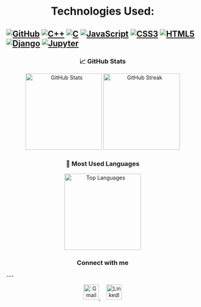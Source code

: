 ### <h1 align="center"> Technologies Used:



[![GitHub](https://img.shields.io/badge/GitHub-181717?logo=github&logoColor=white)](https://github.com/)
[![C++](https://img.shields.io/badge/C++-00599C?logo=c%2B%2B&logoColor=white)](https://isocpp.org/)
[![C](https://img.shields.io/badge/C-00599C?logo=c&logoColor=white)](https://en.wikipedia.org/wiki/C_(programming_language))
[![JavaScript](https://img.shields.io/badge/JavaScript-F7DF1E?logo=javascript&logoColor=black)](https://developer.mozilla.org/en-US/docs/Web/JavaScript)
[![CSS3](https://img.shields.io/badge/CSS3-1572B6?logo=css3&logoColor=white)](https://developer.mozilla.org/en-US/docs/Web/CSS)
[![HTML5](https://img.shields.io/badge/HTML5-E34F26?logo=html5&logoColor=white)](https://developer.mozilla.org/en-US/docs/Web/HTML)
[![Django](https://img.shields.io/badge/Django-092E20?logo=django&logoColor=white)](https://www.djangoproject.com/)
[![Jupyter](https://img.shields.io/badge/Jupyter-F37626?logo=jupyter&logoColor=white)](https://jupyter.org/)
---








<h3 align="center">📈 GitHub Stats</h3>

<p align="center">
  <img src="https://github-readme-stats.vercel.app/api?username=SafaaRamadan&show_icons=true&theme=tokyonight&count_private=true" alt="GitHub Stats" height="200"/>
  <img src="https://github-readme-streak-stats.herokuapp.com?user=SafaaRamadan&theme=tokyonight&date_format=M%20j%5B%2C%20Y%5D" alt="GitHub Streak" height="200"/>
</p>

<h3 align="center">📌 Most Used Languages</h3>

<p align="center">
  <img src="https://github-readme-stats.vercel.app/api/top-langs/?username=SafaaRamadan&layout=compact&theme=tokyonight&langs_count=8" alt="Top Languages" height="200"/>
</p>

<h3 align="center">Connect with me</h3>
---
<p align="center">
  <a href="mailto:safaaramadan250@gmail.com" target="_blank">
    <img src="https://img.icons8.com/fluency/48/gmail-new.png" alt="Gmail" width="40"/>
  </a>
  &nbsp;&nbsp;&nbsp;
  <a href="https://www.linkedin.com/in/safaa-ramadan-692a14264/" target="_blank">
    <img src="https://img.icons8.com/color/48/linkedin.png" alt="LinkedIn" width="40"/>
  </a>
</p>

